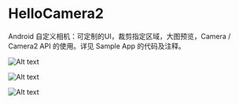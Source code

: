 # HelloCamera2
Android 自定义相机：可定制的UI，裁剪指定区域，大图预览，Camera / Camera2 API 的使用。详见 Sample App 的代码及注释。

![Alt text](https://raw.githubusercontent.com/xingda920813/HelloCamera2/master/screenshot_main.png)

![Alt text](https://raw.githubusercontent.com/xingda920813/HelloCamera2/master/screenshot_camera.png)

![Alt text](https://raw.githubusercontent.com/xingda920813/HelloCamera2/master/screenshot_preview.png)

